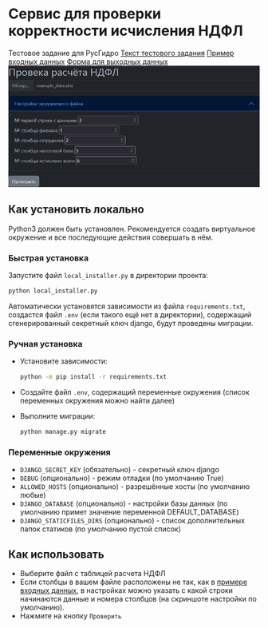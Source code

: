 # Сервис для проверки корректности исчисления НДФЛ
Тестовое задание для РусГидро
[Текст тестового задания](test_task_text.md)
[Пример входных данных](example/example_data.xlsx)
[Форма для выходных данных](example/rept_header.xlsx)
![screenshot](example/screenshot.jpg)

## Как установить локально
Python3 должен быть установлен. Рекомендуется создать виртуальное окружение и все последующие действия совершать в нём.

### Быстрая установка
Запустите файл `local_installer.py` в директории проекта:
```bash
python local_installer.py
```
Автоматически установятся зависимости из файла `requirements.txt`, создастся файл `.env` (если такого ещё нет в директории), содержащий cгенерированный секретный ключ django, будут проведены миграции. 

### Ручная установка
- Установите зависимости:
    ```bash
    python -m pip install -r requirements.txt
    ```

- Создайте файл `.env`, содержащий переменные окружения (список переменных окружения можно найти далее)

- Выполните миграции:
    ```bash
    python manage.py migrate
    ```

### Переменные окружения
- `DJANGO_SECRET_KEY` (обязательно) - секретный ключ django
- `DEBUG` (опционально) - режим отладки (по умолчанию True)
- `ALLOWED_HOSTS` (опционально) - разрешённые хосты (по умолчанию любые)
- `DJANGO_DATABASE` (опционально) - настройки базы данных (по умолчанию примет значение переменной DEFAULT_DATABASE)
- `DJANGO_STATICFILES_DIRS` (опционально) - список дополнительных папок статиков (по умолчанию пустой список)

## Как использовать
- Выберите файл с таблицей расчета НДФЛ
- Если столбцы в вашем файле расположены не так, как в [примере входных данных](example/example_data.xlsx), в настройках можно указать с какой строки начинаются данные и номера столбцов (на скриншоте настройки по умолчанию).
- Нажмите на кнопку `Проверить`